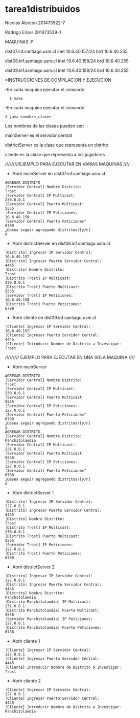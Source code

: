 # tarea1distribuidos
Nicolas Alarcon 201473522-7

Rodrigo Elicer  201473539-1


MAQUINAS                      IP

dist07.inf.santiago.usm.cl	inet 10.6.40.157/24 brd 10.6.40.255

dist08.inf.santiago.usm.cl	inet 10.6.40.158/24 brd 10.6.40.255

dist09.inf.santiago.usm.cl	inet 10.6.40.159/24 brd 10.6.40.255


*INSTRUCCIONES DE COMPILACION Y EJECUCION

-En cada maquina ejecutar el comando:
```
  $ make
  ```
-En cada maquina ejecutar el comando:
  ```
  $ java <nombre_clase>
  ```
  Los nombres de las clases pueden ser:

mainServer          es el servidor central

districtServer      es la clase que representa un distrito

cliente             es la clase que representa a los jugadores


/////////EJEMPLO PARA EJECUTAR EN VARIAS MAQUINAS ////  

* Abrir mainServer en dist07.inf.santiago.usm.cl
```
AGREGAR DISTRITO
[Servidor Central] Nombre Distrito:
Trost
[Servidor Central] IP Multicast:
230.0.0.1
[Servidor Central] Puerto Multicast:
5555
[Servidor Central] IP Peticiones:
10.6.40.158
[Servidor Central] Puerto Peticiones"
6789
¿Desea seguir agregando distritos?[y/n]
n
```

* Abrir districtServer en dist08.inf.santiago.usm.cl
```
[Distrito] Ingresar IP Servidor Central:
10.6.40.157
[Distrito] Ingresar Puerto Servidor Central:
4445
[Distrito] Nombre Distrito:
Trost
[Distrito Trost] IP Multicast:
230.0.0.1
[Distrito Trost] Puerto Multicast:
5555
[Servidor Trost] IP Peticiones:
10.6.40.158
[Distrito Trost] Puerto Peticiones:
6789
```

* Abrir cliente en dist09.inf.santiago.usm.cl
```
[Cliente] Ingresar IP Servidor Central:
10.6.40.157
[Cliente] Ingresar Puerto Servidor Central:
4445
[Cliente] Introducir Nombre de Distrito a Investigar:
Trost
```



///////// EJEMPLO PARA EJECUTAR EN UNA SOLA MAQUINA ////  

* Abrir mainServer
```
AGREGAR DISTRITO
[Servidor Central] Nombre Distrito:
Trost
[Servidor Central] IP Multicast:
230.0.0.1
[Servidor Central] Puerto Multicast:
5555
[Servidor Central] IP Peticiones:
127.0.0.1
[Servidor Central] Puerto Peticiones"
6789
¿Desea seguir agregando distritos?[y/n]
y
AGREGAR DISTRITO
[Servidor Central] Nombre Distrito:
Panchitolandia
[Servidor Central] IP Multicast:
231.0.0.1
[Servidor Central] Puerto Multicast:
5556
[Servidor Central] IP Peticiones:
127.0.0.1
[Servidor Central] Puerto Peticiones"
6788
¿Desea seguir agregando distritos?[y/n]
n
```

* Abrir districtServer 1
```
[Distrito] Ingresar IP Servidor Central:
127.0.0.1
[Distrito] Ingresar Puerto Servidor Central:
4445
[Distrito] Nombre Distrito:
Trost
[Distrito Trost] IP Multicast:
230.0.0.1
[Distrito Trost] Puerto Multicast:
5555
[Servidor Trost] IP Peticiones:
127.0.0.1
[Distrito Trost] Puerto Peticiones:
6789
```

* Abrir districtServer 2
```
[Distrito] Ingresar IP Servidor Central:
127.0.0.1
[Distrito] Ingresar Puerto Servidor Central:
4445
[Distrito] Nombre Distrito:
Panchitolandia
[Distrito Panchitolandia] IP Multicast:
231.0.0.1
[Distrito Panchitolandia] Puerto Multicast:
5556
[Servidor Panchitolandia] IP Peticiones:
127.0.0.1
[Distrito Panchitolandia] Puerto Peticiones:
6788
```

* Abrir cliente 1
```
[Cliente] Ingresar IP Servidor Central:
127.0.0.1
[Cliente] Ingresar Puerto Servidor Central:
4445
[Cliente] Introducir Nombre de Distrito a Investigar:
Trost
```

* Abrir cliente 2
```
[Cliente] Ingresar IP Servidor Central:
127.0.0.1
[Cliente] Ingresar Puerto Servidor Central:
4445
[Cliente] Introducir Nombre de Distrito a Investigar:
Panchitolandia
```

